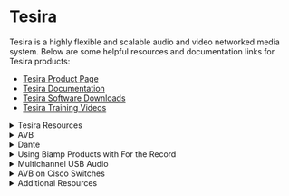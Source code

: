 <link rel="stylesheet" href="../styles.css">

# Tesira

Tesira is a highly flexible and scalable audio and video networked media system. Below are some helpful resources and documentation links for Tesira products:

- [Tesira Product Page](https://www.biamp.com/products/tesira)
- [Tesira Documentation](https://support.biamp.com/Tesira)
- [Tesira Software Downloads](https://www.biamp.com/downloads#tesira)
- [Tesira Training Videos](https://www.biamp.com/training/tesira)

<details>
  <summary>Tesira Resources</summary>
  <div markdown="1">
  
  - **User Manuals**: [Tesira User Manuals](https://support.biamp.com/Tesira/User_Manuals)
  - **Software and Firmware**: [Tesira Software and Firmware](https://support.biamp.com/Tesira/Software-Firmware?gad_source=1&gclid=CjwKCAiAg8S7BhATEiwAO2-R6sqwuxbO5SRhYRXkUer20XDLWKr6nAgTJsrQvrATcOFDUx3_-CBduBoCl24QAvD_BwE)
  - **Tesira Firmware Update Instructions**: [Firmware Update Instructions](https://support.biamp.com/Tesira/Miscellaneous/Tesira_firmware_update_instructions)
    - Detailed steps for updating Tesira firmware.
  - **Support Articles**: [Tesira Support](https://support.biamp.com/Tesira/Support_Articles)

  </div>
</details>

<details>
  <summary>AVB</summary>
  <div markdown="1">
  
  - AVB is an open standard for transporting audio and video over Ethernet.
  - Multiple Tesira units can be connected using AVB, enabling scalable and flexible system designs.
  - [AVB Overview](https://support.biamp.com/Tesira/AVB)
  - **TC5 and TC5D - 5-port AVB-capable PoE+ network device**:
    - [TC5 Overview](https://support.biamp.com/Tesira/AVB/TesiraCONNECT_TC-5)
    - [TC5D Overview](https://support.biamp.com/Tesira/AVB/TesiraCONNECT_TC-5D)
  - **Separated vs. Converged Networks**:
    - [Separated vs. Converged Networks](https://support.biamp.com/Tesira/AVB/Separated_or_converged_Control_and_AVB_networks)
  - **Netgear M4250 AVB Configuration**:
    - [Netgear M4250 AVB Configuration Guide](https://support.biamp.com/Tesira/AVB/Netgear_M4250_-_Enabling_AVB_using_the_AV_user_interface)
  - **List of AVB-capable Ethernet Switches**:
    - [AVB-capable Ethernet Switches](https://support.biamp.com/Tesira/AVB/List_of_AVB-capable_Ethernet_switches)
  - **Using Riedel AVB Manager to Synchronize a Tesira System to a 3rd Party AVB Device**:
    - [Riedel AVB Manager Guide](https://support.biamp.com/Tesira/AVB/Using_Riedel_AVB_Manager_to_synchronize_a_Tesira_system_to_a_3rd_party_AVB_device)

  </div>
</details>

<details>
  <summary>Dante</summary>
  <div markdown="1">
  
  - Dante is a proprietary networking technology developed by Audinate.
  - It is widely adopted and offers easy configuration and scalability.
  - [Dante Overview](https://support.biamp.com/General/Networking/Dante?gad_source=1&gclid=CjwKCAiAg8S7BhATEiwAO2-R6smKwIExLt7p74ZxT-YJtgUi4MxZ8daaYk3H73dllew4ktn1lgx8QxoCKtoQAvD_BwE)

  </div>
</details>

<details>
  <summary>Using Biamp Products with For the Record</summary>
  <div markdown="1">
  
  For the Record (FTR) is a digital recording solution used in courtrooms and other environments. Tesira integrates seamlessly with FTR:
  
  - **Using Tesira USB Audio with For The Record**: [Using Tesira USB Audio with For The Record](https://support.biamp.com/Tesira/Miscellaneous/Using_Tesira_USB_audio_with_For_The_Record)
    - This guide provides detailed instructions on how to configure and use Tesira USB audio with For The Record systems.

  </div>
</details>

<details>
  <summary>Multichannel USB Audio</summary>
  <div markdown="1">
  
  - Tesira devices can act as USB audio interfaces, providing multiple channels of audio to and from a computer.
  - Not all USB extenders are supported for multichannel audio. It is important to verify compatibility.
  - [TesiraFORTE USB Interface](https://support.biamp.com/Tesira/Control/TesiraFORTE_USB_interface)
  - **Using the Tesira EX-UBT or EX-USB**: [Using the Tesira EX-UBT or EX-USB](https://support.biamp.com/Tesira/Control/Using_the_Tesira_EX-UBT_or_EX-USB)
    - This guide provides instructions on how to use the Tesira EX-UBT or EX-USB for audio and control applications.

  </div>
</details>

<details>
  <summary>AVB on Cisco Switches</summary>
  <div markdown="1">
  
  - Cisco switches must be properly configured to support AVB.
  - Key settings include enabling AVB features, configuring VLANs, and ensuring proper QoS settings.
  - [AVB Configuration on Cisco Switches](https://support.biamp.com/Tesira/AVB/Enabling_AVB_on_Cisco_Catalyst_Switches)

  </div>
</details>

<details>
  <summary>Additional Resources</summary>
  <div markdown="1">
  
  - **Specifying PoE Switches for Biamp Tesira Devices**: [Specifying PoE Switches](https://support.biamp.com/Tesira/Miscellaneous/Specifying_PoE_switches_for_Biamp_Tesira_devices)
    - This guide provides information on selecting and configuring PoE switches for use with Tesira devices.
  - **TesiraFORTE X**: [TesiraFORTE X](https://support.biamp.com/Tesira/Miscellaneous/TesiraFORTE_X)
    - Overview and specifications of the TesiraFORTE X series.
  - **Upgrading Tesira Firmware to Version 3.8 - 3.11**: [Firmware Upgrade Guide](https://support.biamp.com/Tesira/Miscellaneous/Upgrading_Tesira_firmware_to_version_3.8_-_3.11)
    - Instructions for upgrading Tesira firmware to versions 3.8 through 3.11.
  - **DTMF Tone Duration**: [DTMF Tone Duration](https://support.biamp.com/Tesira/Miscellaneous/DTMF_tone_duration)

  </div>
</details>